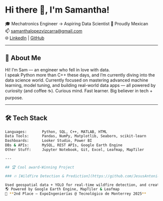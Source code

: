 # Hi there 👋, I'm Samantha!

🎓 Mechatronics Engineer → Aspiring Data Scientist 
📍 Proudly Mexican  
📫 samanthalopezvizcarra@gmail.com  
🌐 [LinkedIn](www.linkedin.com/in/samantha-lópez-vizcarra) | [GitHub](https://github.com/Samanthalopezvizcarra)

---

## 🚀 About Me

Hi! I’m Sam — an engineer who fell in love with data.  
I speak Python more than C++ these days, and I’m currently diving into the data science world.
Currently focused on mastering advanced machine learning, model tuning, and building real-world data apps — all powered by curiosity (and coffee ☕).
Curious mind. Fast learner. Big believer in tech + purpose.

---

## 🛠️ Tech Stack

```bash
Languages:       Python, SQL, C++, MATLAB, HTML
Data Tools:      Pandas, NumPy, Matplotlib, Seaborn, scikit-learn
Dashboards:      Looker Studio, Power BI
DBs & APIs:      MySQL, REST APIs, Google Earth Engine
Other Stuff:     Jupyter Notebook, Git, Excel, Leafmap, MapTiler

---

## 🏆 Cool award-Winning Project

### 🔥 [Wildfire Detection & Prediction](https://github.com/JesusAntonioL/fwi_equipo_1)

Used geospatial data + YOLO for real-time wildfire detection, and created an interactive risk map.  
🌎 Powered by Google Earth Engine, MapTiler & Leafmap  
🥈 **2nd Place – ExpoIngenierías @ Tecnológico de Monterrey 2025**  

